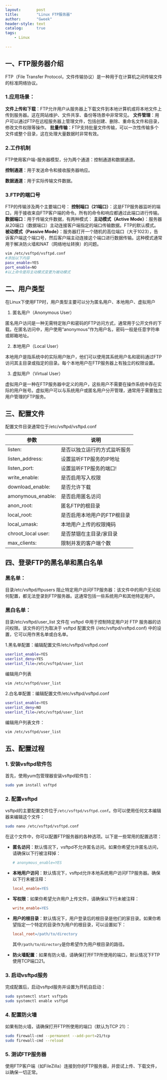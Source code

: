 ```yaml
---
layout:       post
title:        "Linux FTP服务器"
author:       "Gweek"
header-style: text
catalog:      true
tags:
    - Linux
    
---
```


## 一、FTP服务器介绍

FTP（File Transfer Protocol，文件传输协议）是一种用于在计算机之间传输文件的标准网络协议。

### 1.应用场景：

**文件上传和下载**：FTP允许用户从服务器上下载文件到本地计算机或将本地文件上传到服务器。这在网站维护、文件共享、备份等场景中非常常见。
**文件管理**：用户可以通过FTP在远程服务器上管理文件，包括创建、删除、重命名文件和目录，修改文件权限等操作。
**批量传输**：FTP支持批量文件传输，可以一次性传输多个文件或整个目录，这在处理大量数据时非常有效。

### 2.工作机制

FTP使用客户端-服务器模型，分为两个通道：控制通道和数据通道。

**控制通道**：用于发送命令和接收服务器响应。

**数据通道**：用于实际传输文件数据。

### 3.FTP的端口号

FTP的传输涉及两个主要端口号：
**控制端口（21端口）**：这是FTP服务器监听的端口，用于接收来自FTP客户端的命令。所有的命令和响应都通过此端口进行传输。
**数据端口**：用于传输文件数据，有两种模式：
   **主动模式（Active Mode）**：服务器从20端口（数据端口）主动连接客户端指定的端口传输数据。FTP的默认模式。
   **被动模式（Passive Mode）**：服务器打开一个随机的高位端口（大于1023），告诉客户端这个端口号，然后客户端主动连接这个端口进行数据传输。这种模式通常用于解决防火墙和NAT（网络地址转换）的问题。

```bash
vim /etc/vsftpd/vsftpd.conf
#添加以下内容
pasv_enable=YES
port_enable=NO
#以上命令是将主动模式变更为被动模式
```

## 二、用户类型

在Linux下使用FTP时，用户类型主要可以分为匿名用户、本地用户、虚拟用户

1. 匿名用户（Anonymous User）

匿名用户访问是一种无需特定账户和密码的FTP访问方式，通常用于公开文件的下载。在匿名访问中，用户使用“anonymous”作为用户名，密码一般是任意字符串或邮箱地址。

2. 本地用户（Local User）

本地用户是指系统中的实际用户账户，他们可以使用其系统用户名和密码通过FTP访问其主目录或指定的目录。每个本地用户在FTP服务器上有独立的权限设置。

3. 虚拟用户（Virtual User）

虚拟用户是一种在FTP服务器中定义的用户，这些用户不需要在操作系统中存在实际的用户账号。虚拟用户可以与系统用户或匿名用户分开管理，通常用于需要独立用户管理的FTP服务。

## 三、配置文件

配置文件目录通常位于/etc/vsftpd/vsftpd.conf

| 参数 | 说明 |
| --- | --- |
| listen: | 是否以独立运行的方式监听服务 |
| listen_address: | 设置监听FTP服务的IP地址 |
| listen_port: | 设置监听FTP服务的端口! |
| write_enable: | 是否启用写入权限 |
| download_enable: | 是否允许下载 |
| amonymous_enable: | 是否启用匿名访问 |
| anon_root:  | 匿名FTP的根目录 |
| local_root: | 是否启用本地用户的FTP根目录 |
| local_umask: | 本地用户上传的权限掩码 |
| chroot_local user:  | 是否禁锢在主目录/家目录 |
| max_clients: | 限制并发的客户端个数 |

## 四、登录FTP的黑名单和黑白名单

### 黑名单：

目录/etc/vsftpd/ftpusers 阻止特定用户访问FTP服务器：该文件中的用户无论如何配置，都无法登录到FTP服务器。这通常包括一些系统用户和其他特定用户。

### 黑白名单：

目录/etc/vsftpd/user_list 文件在 vsftpd 中用于控制特定用户对 FTP 服务器的访问权限。该文件的行为取决于 vsftpd 配置文件 (/etc/vsftpd/vsftpd.conf) 中的设置，它可以用作黑名单或白名单。

  1.黑名单配置：编辑配置文件/etc/vsftpd/vsftpd.conf

```bash
userlist_enable=YES
userlist_deny=YES
userlist_file=/etc/vsftpd/user_list
```

  编辑用户列表

```bash
vim /etc/vsftpd/user_list    
```

  2.白名单配置：编辑配置文件/etc/vsftpd/vsftpd.conf

```bash
userlist_enable=YES
userlist_deny=NO
userlist_file=/etc/vsftpd/user_list
```

  编辑用户列表文件：

```bash
vim /etc/vsftpd/user_list    
```

## 五、配置过程

### 1. 安装vsftpd软件包

首先，使用yum包管理器安装vsftpd软件包：

```bash
sudo yum install vsftpd

```

### 2. 配置vsftpd

vsftpd的主要配置文件位于`/etc/vsftpd/vsftpd.conf`。你可以使用任何文本编辑器来编辑这个文件：

```bash
sudo nano /etc/vsftpd/vsftpd.conf

```

在这个文件中，你可以配置FTP服务器的各种选项。以下是一些常用的配置选项：

- **匿名访问**：默认情况下，vsftpd不允许匿名访问。如果你希望允许匿名访问，请确保以下行被注释掉：
    
    ```makefile
    # anonymous_enable=YES
    
    ```
    
- **本地用户访问**：默认情况下，vsftpd允许本地系统用户访问FTP服务器。确保以下行未被注释：
    
    ```makefile
    local_enable=YES
    
    ```
    
- **写权限**：如果你希望允许用户上传文件，请确保以下行未被注释：
    
    ```makefile
    write_enable=YES
    
    ```
    
- **用户的根目录**：默认情况下，用户登录后的根目录是他们的家目录。如果你希望指定一个特定的目录作为用户的根目录，可以设置如下：
    
    ```makefile
    local_root=/path/to/directory
    
    ```
    
    其中`/path/to/directory`是你希望作为用户根目录的路径。
    
- **防火墙配置**：如果有防火墙，请确保打开FTP所使用的端口，默认情况下FTP使用TCP端口21。

### 3. 启动vsftpd服务

完成配置后，启动vsftpd服务并设置为开机自启动：

```bash
sudo systemctl start vsftpds
sudo systemctl enable vsftpd

```

### 4. 配置防火墙

如果有防火墙，请确保打开FTP所使用的端口（默认为TCP 21）：

```bash
sudo firewall-cmd --permanent --add-port=21/tcp
sudo firewall-cmd --reload

```

### 5. 测试FTP服务器

使用FTP客户端（如FileZilla）连接到你的FTP服务器，并尝试上传、下载文件，以确保一切正常。
